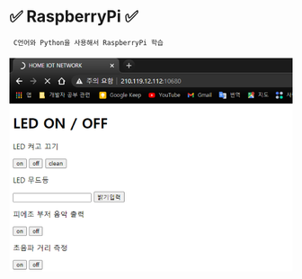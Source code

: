 # ✅ RaspberryPi ✅
```
 C언어와 Python을 사용해서 RaspberryPi 학습
``` 

#### <Web iot>
![WebIot](https://github.com/JaehyeonHeo/RaspberryPi/blob/main/%EC%BA%A1%EC%B3%90%EC%9D%B4%EB%AF%B8%EC%A7%80/Iot%EB%84%A4%ED%8A%B8%EC%9B%8C%ED%81%AC%ED%8E%98%EC%9D%B4%EC%A7%80.png?raw=true "메인화면")
